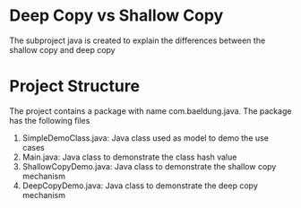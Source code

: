 # Deep Copy vs Shallow Copy
The subproject java is created to explain the differences between the shallow copy and deep copy

# Project Structure
The project contains a package with name com.baeldung.java. The package has the following files

1. SimpleDemoClass.java: Java class used as model to demo the use cases
2. Main.java: Java class to demonstrate the class hash value
3. ShallowCopyDemo.java: Java class to demonstrate the shallow copy mechanism
4. DeepCopyDemo.java: Java class to demonstrate the deep copy mechanism
